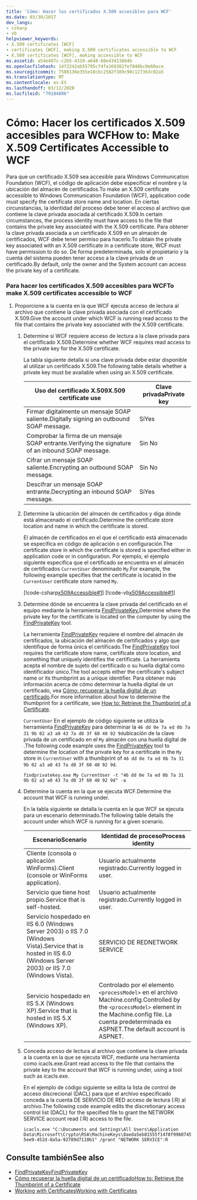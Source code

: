 ```yaml
---
title: 'Cómo: Hacer los certificados X.509 accesibles para WCF'
ms.date: 03/30/2017
dev_langs:
- csharp
- vb
helpviewer_keywords:
- X.509 certificates [WCF]
- certificates [WCF], making X.509 certificates accessible to WCF
- X.509 certificates [WCF], making accessible to WCF
ms.assetid: a54e407c-c2b5-4319-a648-60e43413664b
ms.openlocfilehash: 14f2242ab55795c74fa169382fef846bc0e60ace
ms.sourcegitcommit: 7588136e355e10cbc2582f389c90c127363c02a5
ms.translationtype: MT
ms.contentlocale: es-ES
ms.lasthandoff: 03/12/2020
ms.locfileid: "79184896"
---
```

# <a name="how-to-make-x509-certificates-accessible-to-wcf"></a><span data-ttu-id="8998c-102">Cómo: Hacer los certificados X.509 accesibles para WCF</span><span class="sxs-lookup"><span data-stu-id="8998c-102">How to: Make X.509 Certificates Accessible to WCF</span></span>
<span data-ttu-id="8998c-103">Para que un certificado X.509 sea accesible para Windows Communication Foundation (WCF), el código de aplicación debe especificar el nombre y la ubicación del almacén de certificados.</span><span class="sxs-lookup"><span data-stu-id="8998c-103">To make an X.509 certificate accessible to Windows Communication Foundation (WCF), application code must specify the certificate store name and location.</span></span> <span data-ttu-id="8998c-104">En ciertas circunstancias, la identidad del proceso debe tener el acceso al archivo que contiene la clave privada asociada al certificado X.509.</span><span class="sxs-lookup"><span data-stu-id="8998c-104">In certain circumstances, the process identity must have access to the file that contains the private key associated with the X.509 certificate.</span></span> <span data-ttu-id="8998c-105">Para obtener la clave privada asociada a un certificado X.509 en un almacén de certificados, WCF debe tener permiso para hacerlo.</span><span class="sxs-lookup"><span data-stu-id="8998c-105">To obtain the private key associated with an X.509 certificate in a certificate store, WCF must have permission to do so.</span></span> <span data-ttu-id="8998c-106">De forma predeterminada, solo el propietario y la cuenta del sistema pueden tener acceso a la clave privada de un certificado.</span><span class="sxs-lookup"><span data-stu-id="8998c-106">By default, only the owner and the System account can access the private key of a certificate.</span></span>  
  
### <a name="to-make-x509-certificates-accessible-to-wcf"></a><span data-ttu-id="8998c-107">Para hacer los certificados X.509 accesibles para WCF</span><span class="sxs-lookup"><span data-stu-id="8998c-107">To make X.509 certificates accessible to WCF</span></span>  
  
1. <span data-ttu-id="8998c-108">Proporcione a la cuenta en la que WCF ejecuta acceso de lectura al archivo que contiene la clave privada asociada con el certificado X.509.</span><span class="sxs-lookup"><span data-stu-id="8998c-108">Give the account under which WCF is running read access to the file that contains the private key associated with the X.509 certificate.</span></span>  
  
    1. <span data-ttu-id="8998c-109">Determine si WCF requiere acceso de lectura a la clave privada para el certificado X.509.</span><span class="sxs-lookup"><span data-stu-id="8998c-109">Determine whether WCF requires read access to the private key for the X.509 certificate.</span></span>  
  
         <span data-ttu-id="8998c-110">La tabla siguiente detalla si una clave privada debe estar disponible al utilizar un certificado X.509.</span><span class="sxs-lookup"><span data-stu-id="8998c-110">The following table details whether a private key must be available when using an X.509 certificate.</span></span>  
  
        |<span data-ttu-id="8998c-111">Uso del certificado X.509</span><span class="sxs-lookup"><span data-stu-id="8998c-111">X.509 certificate use</span></span>|<span data-ttu-id="8998c-112">Clave privada</span><span class="sxs-lookup"><span data-stu-id="8998c-112">Private key</span></span>|  
        |---------------------------|-----------------|  
        |<span data-ttu-id="8998c-113">Firmar digitalmente un mensaje SOAP saliente.</span><span class="sxs-lookup"><span data-stu-id="8998c-113">Digitally signing an outbound SOAP message.</span></span>|<span data-ttu-id="8998c-114">Sí</span><span class="sxs-lookup"><span data-stu-id="8998c-114">Yes</span></span>|  
        |<span data-ttu-id="8998c-115">Comprobar la firma de un mensaje SOAP entrante.</span><span class="sxs-lookup"><span data-stu-id="8998c-115">Verifying the signature of an inbound SOAP message.</span></span>|<span data-ttu-id="8998c-116">Sin </span><span class="sxs-lookup"><span data-stu-id="8998c-116">No</span></span>|  
        |<span data-ttu-id="8998c-117">Cifrar un mensaje SOAP saliente.</span><span class="sxs-lookup"><span data-stu-id="8998c-117">Encrypting an outbound SOAP message.</span></span>|<span data-ttu-id="8998c-118">Sin </span><span class="sxs-lookup"><span data-stu-id="8998c-118">No</span></span>|  
        |<span data-ttu-id="8998c-119">Descifrar un mensaje SOAP entrante.</span><span class="sxs-lookup"><span data-stu-id="8998c-119">Decrypting an inbound SOAP message.</span></span>|<span data-ttu-id="8998c-120">Sí</span><span class="sxs-lookup"><span data-stu-id="8998c-120">Yes</span></span>|  
  
    2. <span data-ttu-id="8998c-121">Determine la ubicación del almacén de certificados y diga dónde está almacenado el certificado.</span><span class="sxs-lookup"><span data-stu-id="8998c-121">Determine the certificate store location and name in which the certificate is stored.</span></span>  
  
         <span data-ttu-id="8998c-122">El almacén de certificados en el que el certificado está almacenado se especifica en código de aplicación o en configuración.</span><span class="sxs-lookup"><span data-stu-id="8998c-122">The certificate store in which the certificate is stored is specified either in application code or in configuration.</span></span> <span data-ttu-id="8998c-123">Por ejemplo, el ejemplo siguiente especifica que el certificado se encuentra en el almacén de certificados `CurrentUser` denominado `My`.</span><span class="sxs-lookup"><span data-stu-id="8998c-123">For example, the following example specifies that the certificate is located in the `CurrentUser` certificate store named `My`.</span></span>  
  
         [!code-csharp[x509Accessible#1](../../../../samples/snippets/csharp/VS_Snippets_CFX/x509accessible/cs/source.cs#1)]
         [!code-vb[x509Accessible#1](../../../../samples/snippets/visualbasic/VS_Snippets_CFX/x509accessible/vb/source.vb#1)]  
  
    3. <span data-ttu-id="8998c-124">Determine dónde se encuentra la clave privada del certificado en el equipo mediante la herramienta [FindPrivateKey.](../../../../docs/framework/wcf/samples/findprivatekey.md)</span><span class="sxs-lookup"><span data-stu-id="8998c-124">Determine where the private key for the certificate is located on the computer by using the [FindPrivateKey](../../../../docs/framework/wcf/samples/findprivatekey.md) tool.</span></span>  
  
         <span data-ttu-id="8998c-125">La herramienta [FindPrivateKey](../../../../docs/framework/wcf/samples/findprivatekey.md) requiere el nombre del almacén de certificados, la ubicación del almacén de certificados y algo que identifique de forma única el certificado.</span><span class="sxs-lookup"><span data-stu-id="8998c-125">The [FindPrivateKey](../../../../docs/framework/wcf/samples/findprivatekey.md) tool requires the certificate store name, certificate store location, and something that uniquely identifies the certificate.</span></span> <span data-ttu-id="8998c-126">La herramienta acepta el nombre de sujeto del certificado o su huella digital como identificador único.</span><span class="sxs-lookup"><span data-stu-id="8998c-126">The tool accepts either the certificate's subject name or its thumbprint as a unique identifier.</span></span> <span data-ttu-id="8998c-127">Para obtener más información acerca de cómo determinar la huella digital de un certificado, vea [Cómo: recuperar la huella digital de un certificado](../../../../docs/framework/wcf/feature-details/how-to-retrieve-the-thumbprint-of-a-certificate.md).</span><span class="sxs-lookup"><span data-stu-id="8998c-127">For more information about how to determine the thumbprint for a certificate, see [How to: Retrieve the Thumbprint of a Certificate](../../../../docs/framework/wcf/feature-details/how-to-retrieve-the-thumbprint-of-a-certificate.md).</span></span>  
  
         <span data-ttu-id="8998c-128">`CurrentUser` En el ejemplo de código siguiente se utiliza la herramienta [FindPrivateKey](../../../../docs/framework/wcf/samples/findprivatekey.md) para determinar la `46 dd 0e 7a ed 0b 7a 31 9b 02 a3 a0 43 7a d8 3f 60 40 92 9d`ubicación de la clave privada de un certificado en el `My` almacén con una huella digital de .</span><span class="sxs-lookup"><span data-stu-id="8998c-128">The following code example uses the [FindPrivateKey](../../../../docs/framework/wcf/samples/findprivatekey.md) tool to determine the location of the private key for a certificate in the `My` store in `CurrentUser` with a thumbprint of `46 dd 0e 7a ed 0b 7a 31 9b 02 a3 a0 43 7a d8 3f 60 40 92 9d`.</span></span>  
  
        ```console
        findprivatekey.exe My CurrentUser -t "46 dd 0e 7a ed 0b 7a 31 9b 02 a3 a0 43 7a d8 3f 60 40 92 9d" -a  
        ```  
  
    4. <span data-ttu-id="8998c-129">Determine la cuenta en la que se ejecuta WCF.</span><span class="sxs-lookup"><span data-stu-id="8998c-129">Determine the account that WCF is running under.</span></span>  
  
         <span data-ttu-id="8998c-130">En la tabla siguiente se detalla la cuenta en la que WCF se ejecuta para un escenario determinado.</span><span class="sxs-lookup"><span data-stu-id="8998c-130">The following table details the account under which WCF is running for a given scenario.</span></span>  
  
        |<span data-ttu-id="8998c-131">Escenario</span><span class="sxs-lookup"><span data-stu-id="8998c-131">Scenario</span></span>|<span data-ttu-id="8998c-132">Identidad de proceso</span><span class="sxs-lookup"><span data-stu-id="8998c-132">Process identity</span></span>|  
        |--------------|----------------------|  
        |<span data-ttu-id="8998c-133">Cliente (consola o aplicación WinForms).</span><span class="sxs-lookup"><span data-stu-id="8998c-133">Client (console or WinForms application).</span></span>|<span data-ttu-id="8998c-134">Usuario actualmente registrado.</span><span class="sxs-lookup"><span data-stu-id="8998c-134">Currently logged in user.</span></span>|  
        |<span data-ttu-id="8998c-135">Servicio que tiene host propio.</span><span class="sxs-lookup"><span data-stu-id="8998c-135">Service that is self-hosted.</span></span>|<span data-ttu-id="8998c-136">Usuario actualmente registrado.</span><span class="sxs-lookup"><span data-stu-id="8998c-136">Currently logged in user.</span></span>|  
        |<span data-ttu-id="8998c-137">Servicio hospedado en IIS 6.0 (Windows Server 2003) o IIS 7.0 (Windows Vista).</span><span class="sxs-lookup"><span data-stu-id="8998c-137">Service that is hosted in IIS 6.0 (Windows Server 2003) or IIS 7.0 (Windows Vista).</span></span>|<span data-ttu-id="8998c-138">SERVICIO DE RED</span><span class="sxs-lookup"><span data-stu-id="8998c-138">NETWORK SERVICE</span></span>|  
        |<span data-ttu-id="8998c-139">Servicio hospedado en IIS 5.X (Windows XP).</span><span class="sxs-lookup"><span data-stu-id="8998c-139">Service that is hosted in IIS 5.X (Windows XP).</span></span>|<span data-ttu-id="8998c-140">Controlado por el elemento `<processModel>` en el archivo Machine.config.</span><span class="sxs-lookup"><span data-stu-id="8998c-140">Controlled by the `<processModel>` element in the Machine.config file.</span></span> <span data-ttu-id="8998c-141">La cuenta predeterminada es ASPNET.</span><span class="sxs-lookup"><span data-stu-id="8998c-141">The default account is ASPNET.</span></span>|  
  
    5. <span data-ttu-id="8998c-142">Conceda acceso de lectura al archivo que contiene la clave privada a la cuenta en la que se ejecuta WCF, mediante una herramienta como icacls.exe.</span><span class="sxs-lookup"><span data-stu-id="8998c-142">Grant read access to the file that contains the private key to the account that WCF is running under, using a tool such as icacls.exe.</span></span>  
  
         <span data-ttu-id="8998c-143">En el ejemplo de código siguiente se edita la lista de control de acceso discrecional (DACL) para que el archivo especificado conceda a la cuenta DE SERVICIO DE RED acceso de lectura (:R) al archivo.</span><span class="sxs-lookup"><span data-stu-id="8998c-143">The following code example edits the discretionary access control list (DACL) for the specified file to grant the NETWORK SERVICE account read (:R) access to the file.</span></span>  
  
        ```console
        icacls.exe "C:\Documents and Settings\All Users\Application Data\Microsoft\Crypto\RSA\MachineKeys\8aeda5eb81555f14f8f9960745b5a40d_38f7de48-5ee9-452d-8a5a-92789d7110b1" /grant "NETWORK SERVICE":R  
        ```  
  
## <a name="see-also"></a><span data-ttu-id="8998c-144">Consulte también</span><span class="sxs-lookup"><span data-stu-id="8998c-144">See also</span></span>

- [<span data-ttu-id="8998c-145">FindPrivateKey</span><span class="sxs-lookup"><span data-stu-id="8998c-145">FindPrivateKey</span></span>](../../../../docs/framework/wcf/samples/findprivatekey.md)
- [<span data-ttu-id="8998c-146">Cómo recuperar la huella digital de un certificado</span><span class="sxs-lookup"><span data-stu-id="8998c-146">How to: Retrieve the Thumbprint of a Certificate</span></span>](../../../../docs/framework/wcf/feature-details/how-to-retrieve-the-thumbprint-of-a-certificate.md)
- [<span data-ttu-id="8998c-147">Working with Certificates</span><span class="sxs-lookup"><span data-stu-id="8998c-147">Working with Certificates</span></span>](../../../../docs/framework/wcf/feature-details/working-with-certificates.md)
